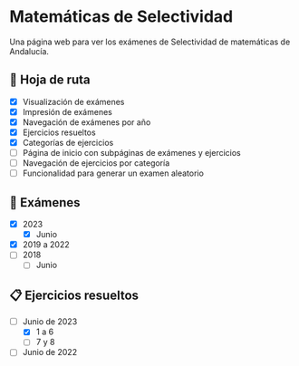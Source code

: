 # Matemáticas de Selectividad

Una página web para ver los exámenes de Selectividad de matemáticas de Andalucía.

## 📅 Hoja de ruta

- [x] Visualización de exámenes
- [x] Impresión de exámenes
- [x] Navegación de exámenes por año
- [x] Ejercicios resueltos
- [x] Categorías de ejercicios
- [ ] Página de inicio con subpáginas de exámenes y ejercicios
- [ ] Navegación de ejercicios por categoría
- [ ] Funcionalidad para generar un examen aleatorio

## 📘 Exámenes

- [x] 2023
    - [x] Junio
- [x] 2019 a 2022
- [ ] 2018
    - [ ] Junio

## 📋 Ejercicios resueltos

- [ ] Junio de 2023
    - [x] 1 a 6
    - [ ] 7 y 8
- [ ] Junio de 2022